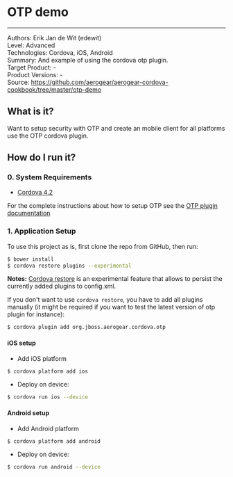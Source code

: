 # OTP demo
----------
Authors: Erik Jan de Wit (edewit)   
Level: Advanced   
Technologies: Cordova, iOS, Android   
Summary: And example of using the cordova otp plugin.   
Target Product: -   
Product Versions: -   
Source: https://github.com/aerogear/aerogear-cordova-cookbook/tree/master/otp-demo   

## What is it?

Want to setup security with OTP and create an mobile client for all platforms use the OTP cordova plugin.

## How do I run it?

### 0. System Requirements

* [Cordova 4.2](http://cordova.apache.org/)

For the complete instructions about how to setup OTP see the [OTP plugin documentation](https://github.com/aerogear/aerogear-cordova-otp)

### 1. Application Setup

To use this project as is, first clone the repo from GitHub, then run:

```bash
$ bower install
$ cordova restore plugins --experimental
```

**Notes:** 
[Cordova restore](http://cordova.apache.org/news/2014/07/10/tools-release.html) is an experimental feature that allows to persist the currently added plugins to config.xml.

If you don't want to use ```cordova restore```, you have to add all plugins manually (it might be required if you want to test the latest version of otp plugin for instance):

```bash
$ cordova plugin add org.jboss.aerogear.cordova.otp
```

#### iOS setup

* Add iOS platform

```bash
$ cordova platform add ios
```

* Deploy on device:

```bash
$ cordova run ios --device
```

#### Android setup

* Add Android platform

```bash
$ cordova platform add android
```

* Deploy on device:

```bash
$ cordova run android --device
```